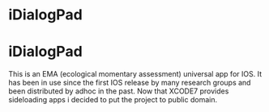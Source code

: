 # iDialogPad
# iDialogPad

This is an EMA (ecological momentary assessment) universal app for IOS.
It has been in use since the first IOS release by many research groups and been distributed by adhoc in the past.
Now that XCODE7 provides sideloading apps i decided to put the project to public domain.



